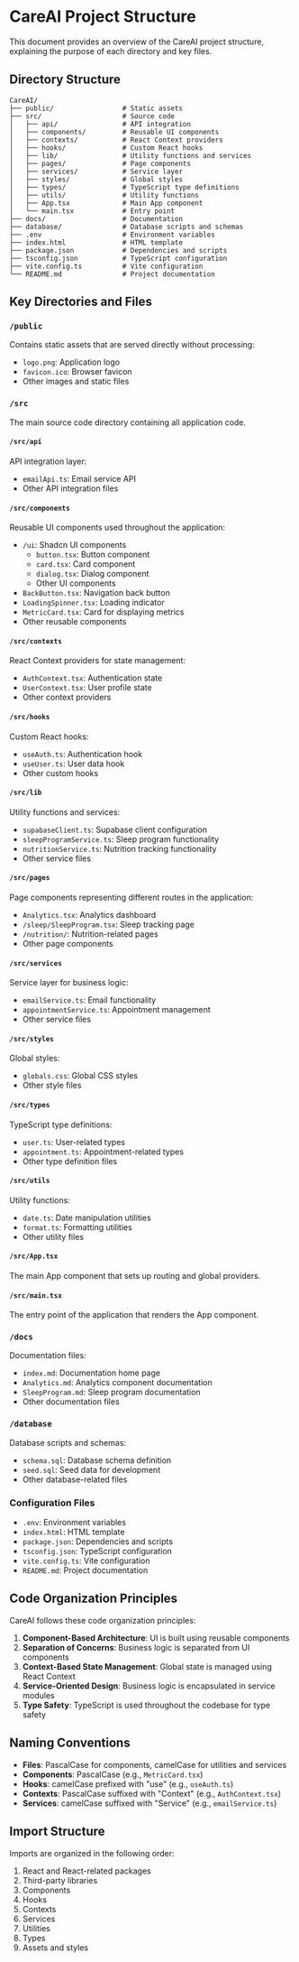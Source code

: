 # CareAI Project Structure

This document provides an overview of the CareAI project structure, explaining the purpose of each directory and key files.

## Directory Structure

```
CareAI/
├── public/                 # Static assets
├── src/                    # Source code
│   ├── api/                # API integration
│   ├── components/         # Reusable UI components
│   ├── contexts/           # React Context providers
│   ├── hooks/              # Custom React hooks
│   ├── lib/                # Utility functions and services
│   ├── pages/              # Page components
│   ├── services/           # Service layer
│   ├── styles/             # Global styles
│   ├── types/              # TypeScript type definitions
│   ├── utils/              # Utility functions
│   ├── App.tsx             # Main App component
│   └── main.tsx            # Entry point
├── docs/                   # Documentation
├── database/               # Database scripts and schemas
├── .env                    # Environment variables
├── index.html              # HTML template
├── package.json            # Dependencies and scripts
├── tsconfig.json           # TypeScript configuration
├── vite.config.ts          # Vite configuration
└── README.md               # Project documentation
```

## Key Directories and Files

### `/public`

Contains static assets that are served directly without processing:
- `logo.png`: Application logo
- `favicon.ico`: Browser favicon
- Other images and static files

### `/src`

The main source code directory containing all application code.

#### `/src/api`

API integration layer:
- `emailApi.ts`: Email service API
- Other API integration files

#### `/src/components`

Reusable UI components used throughout the application:

- `/ui`: Shadcn UI components
  - `button.tsx`: Button component
  - `card.tsx`: Card component
  - `dialog.tsx`: Dialog component
  - Other UI components
- `BackButton.tsx`: Navigation back button
- `LoadingSpinner.tsx`: Loading indicator
- `MetricCard.tsx`: Card for displaying metrics
- Other reusable components

#### `/src/contexts`

React Context providers for state management:
- `AuthContext.tsx`: Authentication state
- `UserContext.tsx`: User profile state
- Other context providers

#### `/src/hooks`

Custom React hooks:
- `useAuth.ts`: Authentication hook
- `useUser.ts`: User data hook
- Other custom hooks

#### `/src/lib`

Utility functions and services:
- `supabaseClient.ts`: Supabase client configuration
- `sleepProgramService.ts`: Sleep program functionality
- `nutritionService.ts`: Nutrition tracking functionality
- Other service files

#### `/src/pages`

Page components representing different routes in the application:
- `Analytics.tsx`: Analytics dashboard
- `/sleep/SleepProgram.tsx`: Sleep tracking page
- `/nutrition/`: Nutrition-related pages
- Other page components

#### `/src/services`

Service layer for business logic:
- `emailService.ts`: Email functionality
- `appointmentService.ts`: Appointment management
- Other service files

#### `/src/styles`

Global styles:
- `globals.css`: Global CSS styles
- Other style files

#### `/src/types`

TypeScript type definitions:
- `user.ts`: User-related types
- `appointment.ts`: Appointment-related types
- Other type definition files

#### `/src/utils`

Utility functions:
- `date.ts`: Date manipulation utilities
- `format.ts`: Formatting utilities
- Other utility files

#### `/src/App.tsx`

The main App component that sets up routing and global providers.

#### `/src/main.tsx`

The entry point of the application that renders the App component.

### `/docs`

Documentation files:
- `index.md`: Documentation home page
- `Analytics.md`: Analytics component documentation
- `SleepProgram.md`: Sleep program documentation
- Other documentation files

### `/database`

Database scripts and schemas:
- `schema.sql`: Database schema definition
- `seed.sql`: Seed data for development
- Other database-related files

### Configuration Files

- `.env`: Environment variables
- `index.html`: HTML template
- `package.json`: Dependencies and scripts
- `tsconfig.json`: TypeScript configuration
- `vite.config.ts`: Vite configuration
- `README.md`: Project documentation

## Code Organization Principles

CareAI follows these code organization principles:

1. **Component-Based Architecture**: UI is built using reusable components
2. **Separation of Concerns**: Business logic is separated from UI components
3. **Context-Based State Management**: Global state is managed using React Context
4. **Service-Oriented Design**: Business logic is encapsulated in service modules
5. **Type Safety**: TypeScript is used throughout the codebase for type safety

## Naming Conventions

- **Files**: PascalCase for components, camelCase for utilities and services
- **Components**: PascalCase (e.g., `MetricCard.tsx`)
- **Hooks**: camelCase prefixed with "use" (e.g., `useAuth.ts`)
- **Contexts**: PascalCase suffixed with "Context" (e.g., `AuthContext.tsx`)
- **Services**: camelCase suffixed with "Service" (e.g., `emailService.ts`)

## Import Structure

Imports are organized in the following order:
1. React and React-related packages
2. Third-party libraries
3. Components
4. Hooks
5. Contexts
6. Services
7. Utilities
8. Types
9. Assets and styles

